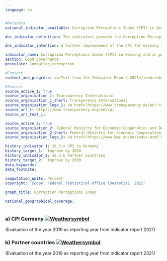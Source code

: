 ```yaml
---
language: en    


#Metadata    
national_indicator_available: Corruption Perceptions Index (CPI) in Germany and in partner countries of German development assistance    

dns_indicator_definition: The indicators provide the Corruption Perceptions Index (CPI) from Transparency International for Germany (16.3.a) as well as the number of partner countries of German development assistance whose CPI has improved compared with 2012 (16.3.b). The CPI measures how strongly corruption in the public sector is perceived in a country.    

dns_indicator_intention: A further improvement of the CPI for Germany is targeted for 2030. In addition, the CPI in the majority of partner countries involved in German development assistance should also improve. The base year in each case is 2012.    

indicator_name: Corruption Perceptions Index (CPI) in Germany and in partner countries of German development assistance    
section: Good governance    
postulate: Combating corruption    

#Content    
content_and_progress: <i>Text from the Indicator Report 2021</i><br><br>The CPI is a composite indicator that is based on various expert as well as corporate surveys on the perception of corruption in the public sector. Depending on the particular survey, different understandings of corruption may serve as a basis and the sources for the calculation may change over time. The index includes countries for which at least three selected surveys are available. As such, the CPI is the most comprehensive overview study on perceived public sector corruption.<br><br><br><br>In its analysis of the CPI, the Joint Research Centre of the European Commission points out that, the statistical significance of the change must also be examined when the results are interpreted and that even in the case of statistically significant differences, the results of this indicator should be interpreted with caution.<br><br><br><br>Compared to 2012, Germany’ score improved from 79 to 81 points in 2017. This figure has not changed since 2015, which means that Germany has moved down to twelfth place in the ranking. Though, compared with 2012, this change should not be viewed as statistically significant (at a significance level of 5&nbsp;%).<br><br><br><br>The Federal Statistical Office also gathers information on the topic of corruption as part of its satisfaction survey on official services. According to this survey, during their contact with public authorities 3.7&nbsp;% of the population had the impression in 2017 that public service employees were susceptible to corruption. In the corresponding survey of companies, 2.4&nbsp;% of companies had the impression that public service employees were open to corruption.<br><br><br><br>The Police Crime Statistics (PKS) record all criminal matters that become known to the police. In 2017, 961 cases of accepting/granting a benefit as well as taking/offering a bribe were recorded in the public sector. Furthermore, the PKS also list cases where bribes were taken or offered in commercial practice as well as concomitant offences of corruption such as fraud and breach of trust, document forgery, agreements in restriction of competition upon invitations to tender, obstruction of punishment, false certification in public office and violation of official secrecy.<br><br><br><br>With reference to German development assistance, 42 of the 85 partner countries evaluated by the CPI scored better in 2017 compared with 2012. In the review period, the number of partner countries developing in a positive direction has increased each year up to 2015. Their number stagnated in 2016 and declined slightly in 2017. As many as 21 partner countries of German development assistance reported a statistically significant improvement (at a significance level of 5&nbsp;%) in 2017 compared with 2012. In 2014, six partner countries had reported a significant improvement.    

#Sources    
source_active_1: true
source_organisation_1: Transparency International
source_organisation_1_short: Transparency International
source_organisation_logo_1: <a href="https://www.transparency.de/en/"><img src="https://g205sdgs.github.io/sdg-indicators/public/logosEn/ta.png" alt=" Transparency International" title="Click here to visit the homepage of the organization" style="border: transparent"/></a>
source_url_1: https://www.transparency.org/en/cpi                        
source_url_text_1:                         

source_active_2: true
source_organisation_2: Federal Ministry for Economic Cooperation and Development (BMZ)
source_organisation_2_short: Federal Ministry for Economic Cooperation and Development
source_organisation_logo_2: <a href="https://www.bmz.de/en/index.html"><img src="https://g205sdgs.github.io/sdg-indicators/public/logosEn/bmz.png" alt=" Federal Ministry for Economic Cooperation and Development" title="Click here to visit the homepage of the organization" style="border: transparent"/></a>    

history_indicator_1: 16.3.a CPI in Germany                    
history_target_1:  Improve by 2030
history_indicator_2: 16.3.b Partner countries                    
history_target_2:  Improve by 2030    
data_keywords:    
data_footnote:     
    
computation_units: Percent    
copyright: '&copy; Federal Statistical Office (Destatis), 2021'    

graph_title: Corruption Perceptions Index    

national_geographical_coverage:     
---    
```

<div>
  <div class="my-header">
    <h3>a) CPI Germany
      <a href="https://sustainabledevelopment-deutschland.github.io/en/status/"><img src="https://g205sdgs.github.io/sdg-indicators/public/Wettersymbole/Leicht bewölkt.png" title="If the trend continues, the indicator will be presumably miss its target by at least 5&nbsp;% and at most 20&nbsp;% of the difference between the target value and the current value" alt="Weathersymbol" />
      </a>
    </h3>
  </div>
  <div class="my-header-note">
    <span> (Evaluation of the year 2019 as reporting year from indicator report 2021)</span>
  </div>
</div>
<div>
  <div class="my-header">
    <h3>b) Partner countries
      <a href="https://sustainabledevelopment-deutschland.github.io/en/status/"><img src="https://g205sdgs.github.io/sdg-indicators/public/Wettersymbole/Leicht bewölkt.png" title="If the trend continues, the indicator will be presumably miss its target by at least 5&nbsp;% and at most 20&nbsp;% of the difference between the target value and the current value" alt="Weathersymbol" />
      </a>
    </h3>
  </div>
  <div class="my-header-note">
    <span> (Evaluation of the year 2019 as reporting year from indicator report 2021)</span>
  </div>
</div>
